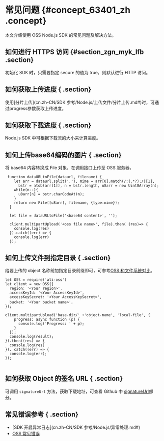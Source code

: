 # 常见问题 {#concept_63401_zh .concept}

本文介绍使用 OSS Node.js SDK 的常见问题及解决方法。

## 如何进行 HTTPS 访问 {#section_zgn_myk_lfb .section}

初始化 SDK 时，只需要指定 secure 的值为 true，则默认进行 HTTP 访问。

## 如何获取上传进度 { .section}

使用[分片上传](cn.zh-CN/SDK 参考/Node.js/上传文件/分片上传.md#)时，可通过progress参数获取上传进度。

## 如何获取下载进度 { .section}

Node.js SDK 中可根据下载流的大小来计算进度。

## 如何上传base64编码的图片 { .section}

将 base64 内容转换成 File 对象，在调用接口上传至 OSS 服务器。

```
 function dataURLtoFile(dataurl, filename) {
    let arr = dataurl.split(','), mime = arr[0].match(/:(.*?);/)[1],
      bstr = atob(arr[1]), n = bstr.length, u8arr = new Uint8Array(n);
    while(n--){
      u8arr[n] = bstr.charCodeAt(n);
    }
    return new File([u8arr], filename, {type:mime});
  }

  let file = dataURLtoFile('<base64 content>', '');

  client.multipartUpload('<oss file name>', file).then( (res)=> {
    console.log(res)
  }).catch((err) => {
    console.log(err)
  });

```

## 如何上传文件到指定目录 { .section}

给要上传的 object 名称前加指定目录前缀即可，可参考[OSS 和文件系统对比](../../../../../cn.zh-CN/开发指南/基本概念介绍.md#)。

```
let OSS = require('ali-oss')
let client = new OSS({
  region: '<Your region>',
  accessKeyId: '<Your AccessKeyId>',
  accessKeySecret: '<Your AccessKeySecret>',
  bucket: '<Your bucket name>'，
});

client.multipartUpload('base-dir/' +'object-name', 'local-file', {
    progress: async function (p) {
      console.log('Progress: ' + p);
    }
  });
  console.log(result);
}).then((res) => {
  console.log(res)
}). catch((err) => {
  console.log(err);
});


```

## 如何获取 Object 的签名 URL { .section}

可调用 `signatureUrl` 方法，获取下载地址，可查看 Github 中 [signatureUrl](https://github.com/ali-sdk/ali-oss#user-content-signatureurlname-options)部分。

## 常见错误参考 { .section}

-    [SDK 开启异常日志](cn.zh-CN/SDK 参考/Node.js/异常处理.md#) 
-    [OSS 常见错误](../../../../../cn.zh-CN/常见错误排除/OSS错误响应.md#) 

